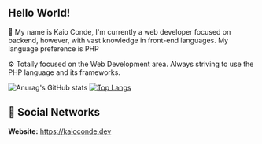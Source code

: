 ## Hello World!

👨 My name is Kaio Conde, I'm currently a web developer focused on backend, however, with vast knowledge in front-end languages. My language preference is PHP<br>

⚙️ Totally focused on the Web Development area. Always striving to use the PHP language and its frameworks.

![Anurag's GitHub stats](https://github-readme-stats.vercel.app/api?username=iKaioC&show_icons=true)
[![Top Langs](https://github-readme-stats-git-masterrstaa-rickstaa.vercel.app/api/top-langs/?username=ikaioc&layout=compact)](https://github.com/anuraghazra/github-readme-stats)

## 💼 Social Networks

<b>Website:</b> https://kaioconde.dev
